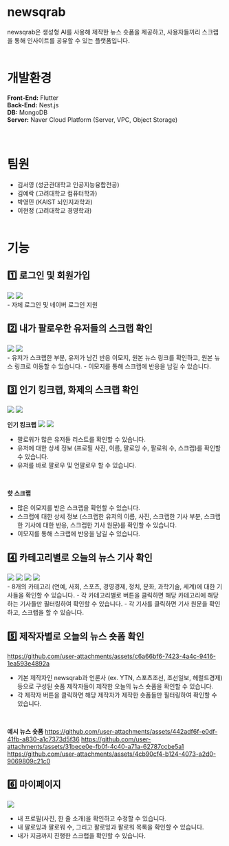 # newsqrab

newsqrab은 생성형 AI를 사용해 제작한 뉴스 숏폼을 제공하고, 사용자들끼리 스크랩을 통해 인사이트를 공유할 수 있는 플랫폼입니다.
<br><br>

# 개발환경

**Front-End:** Flutter <br>
**Back-End:** Nest.js <br>
**DB:** MongoDB <br>
**Server:** Naver Cloud Platform (Server, VPC, Object Storage) <br>
<br><br>

# 팀원

- 김서영 (성균관대학교 인공지능융합전공)
- 김예락 (고려대학교 컴퓨터학과)
- 박영민 (KAIST 뇌인지과학과)
- 이현정 (고려대학교 경영학과)
<br><br>

# 기능
## 1️⃣ 로그인 및 회원가입
<img src="https://github.com/user-attachments/assets/eb063df6-5a8f-4757-bcc5-aa66367a77fc">
<img src="https://github.com/user-attachments/assets/7f832415-7097-4fda-b363-635eff16f155">
<br>
- 자체 로그인 및 네이버 로그인 지원

## 2️⃣ 내가 팔로우한 유저들의 스크랩 확인
<img src="https://github.com/user-attachments/assets/794b79ad-2ca9-40fe-8bc1-d187cd78f314">
<img src="https://github.com/user-attachments/assets/f8e20540-b961-44c5-b7b9-441d2f5eb7fa">
<br>
- 유저가 스크랩한 부분, 유저가 남긴 반응 이모지, 원본 뉴스 링크를 확인하고, 원본 뉴스 링크로 이동할 수 있습니다.
- 이모지를 통해 스크랩에 반응을 남길 수 있습니다.

## 3️⃣ 인기 킹크랩, 화제의 스크랩 확인
<img src="https://github.com/user-attachments/assets/38886d34-6e28-441c-bd42-e64c6af78e12">
<img src="https://github.com/user-attachments/assets/04c7acbd-ea86-431c-af53-225211dd5897">
<br>

**인기 킹크랩**
<img src="https://github.com/user-attachments/assets/e1d1667a-e989-4275-97ce-20ae8684bd90">
<img src="https://github.com/user-attachments/assets/4edfe4f6-1e50-4c5e-bed7-247dfbf925d0">
<br>
- 팔로워가 많은 유저들 리스트를 확인할 수 있습니다.
- 유저에 대한 상세 정보 (프로필 사진, 이름, 팔로잉 수, 팔로워 수, 스크랩)를 확인할 수 있습니다.
- 유저를 바로 팔로우 및 언팔로우 할 수 있습니다.
<br>

**핫 스크랩** 
- 많은 이모지를 받은 스크랩을 확인할 수 있습니다.
- 스크랩에 대한 상세 정보 (스크랩한 유저의 이름, 사진, 스크랩한 기사 부분, 스크랩한 기사에 대한 반응, 스크랩한 기사 원문)를 확인할 수 있습니다.
- 이모지를 통해 스크랩에 반응을 남길 수 있습니다.

## 4️⃣ 카테고리별로 오늘의 뉴스 기사 확인
<img src="https://github.com/user-attachments/assets/bab1e5a6-c17a-4730-8cf9-23b385acb888">
<img src="https://github.com/user-attachments/assets/aa4cde31-baf9-46f5-b0d0-933307e161a4">
<img src="https://github.com/user-attachments/assets/d085a61c-ca49-4c9a-a2ed-e409f611b0ae">
<img src="https://github.com/user-attachments/assets/e64b1607-55c1-47c5-b8dc-81814fbcc594">
<br>
- 8개의 카테고리 (연예, 사회, 스포츠, 경영경제, 정치, 문화, 과학기술, 세계)에 대한 기사들을 확인할 수 있습니다.
- 각 카테고리별로 버튼을 클릭하면 해당 카테고리에 해당하는 기사들만 필터링하여 확인할 수 있습니다.
- 각 기사를 클릭하면 기사 원문을 확인하고, 스크랩을 할 수 있습니다.

## 5️⃣ 제작자별로 오늘의 뉴스 숏폼 확인
https://github.com/user-attachments/assets/c6a66bf6-7423-4a4c-9416-1ea593e4892a


- 기본 제작자인 newsqrab과 언론사 (ex. YTN, 스포츠조선, 조선일보, 헤럴드경제) 등으로 구성된 숏폼 제작자들이 제작한 오늘의 뉴스 숏폼을 확인할 수 있습니다.
- 각 제작자 버튼을 클릭하면 해당 제작자가 제작한 숏폼들만 필터링하여 확인할 수 있습니다.
<br>

**예시 뉴스 숏폼**
https://github.com/user-attachments/assets/442adf6f-e0df-41fb-a830-a1c7373d5f36
https://github.com/user-attachments/assets/31bece0e-fb0f-4c40-a71a-62787ccbe5a1
https://github.com/user-attachments/assets/4cb90cf4-b124-4073-a2d0-9069809c21c0


## 6️⃣ 마이페이지
<img src="https://github.com/user-attachments/assets/36f50cef-9b12-4714-a159-d72956c9d5d6">

- 내 프로필(사진, 한 줄 소개)을 확인하고 수정할 수 있습니다.
- 내 팔로잉과 팔로워 수, 그리고 팔로잉과 팔로워 목록을 확인할 수 있습니다.
- 내가 지금까지 진행한 스크랩을 확인할 수 있습니다.

